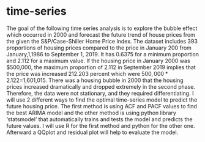 # time-series
The goal of the following time series analysis is to explore the bubble effect which occurred in 2000 and forecast the future trend of house prices from the given the S&P/Case-Shiller Home Price Index. The dataset includes 393 proportions of housing prices compared to the price in January 200 from January,1,1986 to September 1, 2019. It has 0.6375 for a minimum proportion and 2.112 for a maximum value. If the housing price in January 2000 was $500,000, the maximum proportion of 2.112 in September 2019 implies that the price was increased 212.203 percent which were $500,000*2.122=$1,601,015. There was a housing bubble in 2000 that the housing prices increased dramatically and dropped extremely in the second phase. Therefore, the data were not stationary, and they required differentiating. 
I will use 2 different ways to find the optimal time-series model to predict the future housing price. The first method is using ACF and PACF values to find the best ARIMA model and the other method is using python library ‘statsmodel’ that automatically trains and tests the model and predicts the future values. I will use R for the first method and python for the other one. Afterward a QQplot and residual plot will help to evaluate the model. 
